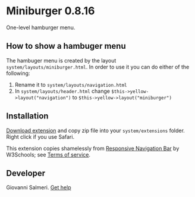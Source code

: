 Miniburger 0.8.16
=================
One-level hamburger menu.

## How to show a hambuger menu

The hambuger menu is created by the layout `system/layouts/miniburger.html`. In order to use it you can do either of the following:

1. Rename it to `system/layouts/navigation.html`
2. In `system/layouts/header.html` change `$this->yellow->layout("navigation")` to `$this->yellow->layout("miniburger")`

## Installation

[Download extension](https://github.com/GiovanniSalmeri/yellow-miniburger/archive/main.zip) and copy zip file into your `system/extensions` folder. Right click if you use Safari.

This extension copies shamelessly from [Responsive Navigation Bar](https://www.w3schools.com/howto/howto_js_topnav_responsive.asp) by W3Schools; see [Terms of service](https://www.w3schools.com/about/about_copyright.asp).

## Developer

Giovanni Salmeri. [Get help](https://datenstrom.se/yellow/help/)
